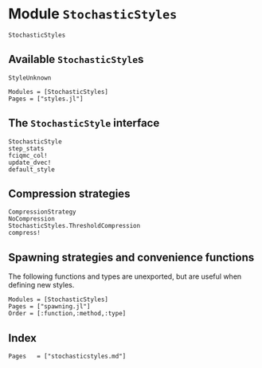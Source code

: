 # Module `StochasticStyles`

```@docs
StochasticStyles
```

## Available `StochasticStyle`s

```@docs
StyleUnknown
```
```@autodocs
Modules = [StochasticStyles]
Pages = ["styles.jl"]
```

## The `StochasticStyle` interface

```@docs
StochasticStyle
step_stats
fciqmc_col!
update_dvec!
default_style
```

## Compression strategies

```
CompressionStrategy
NoCompression
StochasticStyles.ThresholdCompression
compress!
```

## Spawning strategies and convenience functions

The following functions and types are unexported, but are useful when defining new styles.

```@autodocs
Modules = [StochasticStyles]
Pages = ["spawning.jl"]
Order = [:function,:method,:type]
```

## Index
```@index
Pages   = ["stochasticstyles.md"]
```
